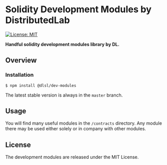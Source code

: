 # Solidity Development Modules by DistributedLab

[![License: MIT](https://img.shields.io/badge/License-MIT-yellow.svg)](https://opensource.org/licenses/MIT)

**Handful solidity development modules library by DL.**

## Overview

### Installation

```console
$ npm install @dlsl/dev-modules
```

The latest stable version is always in the `master` branch.

## Usage

You will find many useful modules in the `/contracts` directory. Any module there may be used either solely or in company with other modules.

## License

The development modules are released under the MIT License.
